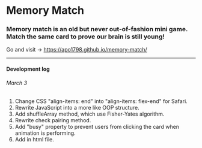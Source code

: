 # Memory Match

### Memory match is an old but never out-of-fashion mini game. Match the same card to prove our brain is still young!

Go and visit -> https://apo1798.github.io/memory-match/

---

#### Development log

###### March 3

1. Change CSS "align-items: end" into "align-items: flex-end" for Safari.
2. Rewrite JavaScript into a more like OOP structure.
3. Add shuffleArray method, which use Fisher-Yates algorithm.
4. Rewrite check pairing method.
5. Add "busy" property to prevent users from clicking the card when animation is performing.
6. Add <meta description> in html file.
